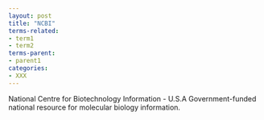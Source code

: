 ```yaml
---
layout: post
title: "NCBI"
terms-related:
- term1
- term2
terms-parent:
- parent1
categories:
- XXX
---
```


National Centre for Biotechnology Information - U.S.A Government-funded national resource for molecular biology information. 

